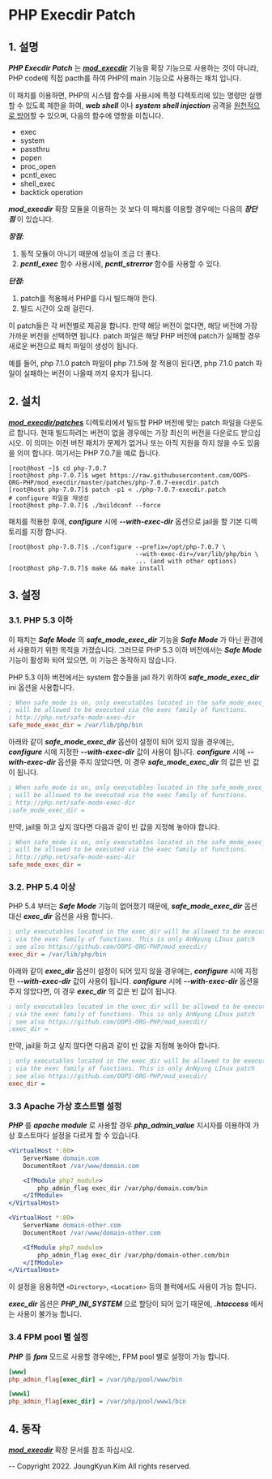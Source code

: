 # PHP Execdir Patch

## 1. 설명

***PHP Execdir Patch*** 는 [***mod_execdir***](https://github.com/OOPS-ORG-PHP/mod_execdir/) 기능을 확장 기능으로 사용하는 것이 아니라, PHP code에 직접 pacth를 하여 PHP의 main 기능으로 사용하는 패치 입니다.

이 패치를 이용하면, PHP의 시스템 함수를 사용시에 특정 디렉토리에 있는 명령만 실행할 수 있도록 제한을 하여, ***web shell*** 이나 ***system shell injection*** 공격을 <u>원천적으로 방어</u>할 수 있으며, 다음의 함수에 영향을 미칩니다.

 * exec
 * system
 * passthru
 * popen
 * proc_open
 * pcntl_exec
 * shell_exec
 * backtick operation


***mod_execdir*** 확장 모듈을 이용하는 것 보다 이 패치를 이용할 경우에는 다음의 ***장단점*** 이 있습니다.

***장점:***

1. 동적 모듈이 아니기 때문에 성능이 조금 더 좋다.
2. ***pcntl_exec*** 함수 사용시에, ***pcntl_strerror*** 함수를 사용할 수 있다.

***단점:***

1. patch를 적용해서 PHP를 다시 빌드해야 한다.
2. 빌드 시간이 오래 걸린다.

이 patch들은 각 버전별로 제공을 합니다. 만약 해당 버전이 없다면, 해당 버전에 가장 가까운 버전을 선택하면 됩니다. patch 파일은 해당 PHP 버전에 patch가 실패할 경우 새로운 버전으로 패치 파일이 생성이 됩니다.

예를 들어, php 7.1.0 patch 파일이 php 7.1.5에 잘 적용이 된다면, php 7.1.0 patch 파일이 실패하는 버전이 나올때 까지 유지가 됩니다.

## 2. 설치

[***mod_execdir/patches***](https://github.com/OOPS-ORG-PHP/mod_execdir/tree/master/patches) 디렉토리에서 빌드할 PHP 버전에 맞는 patch 파일을 다운도르 합니다. 현재 빌드하려는 버전이 없을 경우에는 가장 최신의 버전을 다운로드 받으십시오. 이 의미는 이전 버전 패치가 문제가 없거나 또는 아직 지원을 하지 않을 수도 있음을 의미 합니다. 여기서는 PHP 7.0.7을 예로 듭니다.

```shell
[root@host ~]$ cd php-7.0.7
[root@host php-7.0.7]$ wget https://raw.githubusercontent.com/OOPS-ORG-PHP/mod_execdir/master/patches/php-7.0.7-execdir.patch
[root@host php-7.0.7]$ patch -p1 < ./php-7.0.7-execdir.patch
# configure 파일을 재생성
[root@host php-7.0.7]$ ./buildconf --force
```

패치를 적용한 후에, ***configure*** 시에 ***--with-exec-dir*** 옵션으로 jail을 할 기본 디렉토리를 지정 합니다.

```shell
[root@host php-7.0.7]$ ./configure --prefix=/opt/php-7.0.7 \
                                   --with-exec-dir=/var/lib/php/bin \
                                   ... (and with other options)
[root@host php-7.0.7]$ make && make install
```

## 3. 설정

### 3.1. PHP 5.3 이하

이 패치는 ***Safe Mode*** 의 ***safe_mode_exec_dir*** 기능을 ***Safe Mode*** 가 아닌 환경에서 사용하기 위한 목적을 가졌습니다. 그러므로 PHP 5.3 이하 버전에서는 ***Safe Mode*** 기능이 활성화 되어 있으면, 이 기능은 동작하지 않습니다.

PHP 5.3 이하 버전에서는 system 함수들을 jail 하기 위하여 ***safe_mode_exec_dir*** ini 옵션을 사용합니다.

```ini
; When safe_mode is on, only executables located in the safe_mode_exec_dir
; will be allowed to be executed via the exec family of functions.
; http://php.net/safe-mode-exec-dir
safe_mode_exec_dir = /var/lib/php/bin
```

아래와 같이 ***safe_mode_exec_dir*** 옵션이 설정이 되어 있지 않을 경우에는, ***configure*** 시에 지정한 ***--with-exec-dir*** 값이 사용이 됩니다. ***configure*** 시에 ***--with-exec-dir*** 옵션을 주지 않았다면, 이 경우 ***safe_mode_exec_dir*** 의 값은 빈 값이 됩니다.

```ini
; When safe_mode is on, only executables located in the safe_mode_exec_dir
; will be allowed to be executed via the exec family of functions.
; http://php.net/safe-mode-exec-dir
;safe_mode_exec_dir =
```

만약, jail을 하고 싶지 않다면 다음과 같이 빈 값을 지정해 놓아야 합니다.

```ini
; When safe_mode is on, only executables located in the safe_mode_exec_dir
; will be allowed to be executed via the exec family of functions.
; http://php.net/safe-mode-exec-dir
safe_mode_exec_dir =
```

### 3.2. PHP 5.4 이상

PHP 5.4 부터는 ***Safe Mode*** 기능이 없어졌기 때문에, ***safe_mode_exec_dir*** 옵션 대신 ***exec_dir*** 옵션을 사용 합니다.

```ini
; only executables located in the exec_dir will be allowed to be executed
; via the exec family of functions. This is only AnNyung LInux patch
; see also https://github.com/OOPS-ORG-PHP/mod_execdir/
exec_dir = /var/lib/php/bin
```

아래와 같이 ***exec_dir*** 옵션이 설정이 되어 있지 않을 경우에는, ***configure*** 시에 지정한 ***--with-exec-dir*** 값이 사용이 됩니다. ***configure*** 시에 ***--with-exec-dir*** 옵션을 주지 않았다면, 이 경우 ***exec_dir*** 의 값은 빈 값이 됩니다.

```ini
; only executables located in the exec_dir will be allowed to be executed
; via the exec family of functions. This is only AnNyung LInux patch
; see also https://github.com/OOPS-ORG-PHP/mod_execdir/
;exec_dir =
```

만약, jail을 하고 싶지 않다면 다음과 같이 빈 값을 지정해 놓아야 합니다.

```ini
; only executables located in the exec_dir will be allowed to be executed
; via the exec family of functions. This is only AnNyung LInux patch
; see also https://github.com/OOPS-ORG-PHP/mod_execdir/
exec_dir =
```

### 3.3 Apache 가상 호스트별 설정

***PHP*** 를 ***apache module*** 로 사용할 경우 ***php_admin_value*** 지시자를 이용하여 가상 호스트마다 설정을 다르게 할 수 있습니다.
```apache
<VirtualHost *:80>
    ServerName domain.com
    DocumentRoot /var/www/domain.com

    <IfModule php7_module>
        php_admin_flag exec_dir /var/php/domain.com/bin
    </IfModule>
</VirtualHost>

<VirtualHost *:80>
    ServerName domain-other.com
    DocumentRoot /var/www/domain-other.com

    <IfModule php7_module>
        php_admin_flag exec_dir /var/php/domain-other.com/bin
    </IfModule>
</VirtualHost>
```

이 설정을 응용하면 ```<Directory>```, ```<Location>``` 등의 블럭에서도 사용이 가능 합니다.

***exec_dir*** 옵션은 ***PHP_INI_SYSTEM*** 으로 할당이 되어 있기 때문에, ***.htaccess*** 에서는 사용이 불가능 합니다.


### 3.4 FPM pool 별 설정

***PHP*** 를 ***fpm*** 모드로 사용할 경우에는, FPM pool 별로 설정이 가능 합니다.

```ini
[www]
php_admin_flag[exec_dir] = /var/php/pool/www/bin

[www1]
php_admin_flag[exec_dir] = /var/php/pool/www1/bin
```

## 4. 동작

[***mod_execdir***](https://github.com/OOPS-ORG-PHP/mod_execdir/blob/master/README.ko.md) 확장 문서를 참조 하십시오.


--
Copyright 2022. JoungKyun.Kim All rights reserved.
